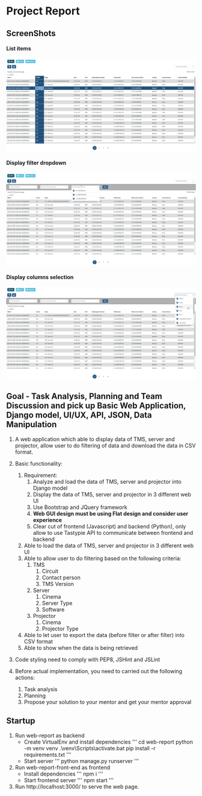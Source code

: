 # Project Report

## ScreenShots

#### List items
<kbd>![List items](./screenshots/01_list_reports.png)</kbd>

#### Display filter dropdown
<kbd>![Display filter dropdown](./screenshots/02_display_filter_dropdown.png)</kbd>

#### Display columns selection
<kbd>![Display columns selection](./screenshots/03_display_columns_selection.png)</kbd>

## Goal - Task Analysis, Planning and Team Discussion and pick up Basic Web Application, Django model, UI/UX, API, JSON, Data Manipulation

1. A web application which able to display data of TMS, server and projector, allow user to do filtering of data and download the data in CSV format.
2. Basic functionality:

   1. Requirement:
      1. Analyze and load the data of TMS, server and projector into Django model
      2. Display the data of TMS, server and projector in 3 different web UI
      3. Use Bootstrap and JQuery framework
      4. **Web GUI design must be using Flat design and consider user experience**
      5. Clear cut of frontend (Javascript) and backend (Python), only allow to use Tastypie API to communicate between frontend and backend
   2. Able to load the data of TMS, server and projector in 3 different web UI
   3. Able to allow user to do filtering based on the following criteria:
      1. TMS 
         1. Circuit
         2. Contact person
         3. TMS Version
      2. Server
         1. Cinema
         2. Server Type
         3. Software
      3. Projector
         1. Cinema
         2. Projector Type
   4. Able to let user to export the data (before filter or after filter) into CSV format
   5. Able to show when the data is being retrieved
3. Code styling need to comply with PEP8, JSHint and JSLint
4. Before actual implementation, you need to carried out the following actions:
   1. Task analysis
   2. Planning
   3. Propose your solution to your mentor and get your mentor approval


## Startup

1. Run web-report as backend
   - Create VirtualEnv and install dependencies
      '''
      cd web-report
      python -m venv venv
      .\venv\Scripts\activate.bat
      pip install -r requirements.txt
      '''
   - Start server
      '''
      python manage.py runserver
      '''
1. Run web-report-front-end as frontend
   - Install dependencies
      '''
      npm i
      '''
   - Start frontend server
      '''
      npm start
      '''
1. Run http://localhost:3000/ to serve the web page.